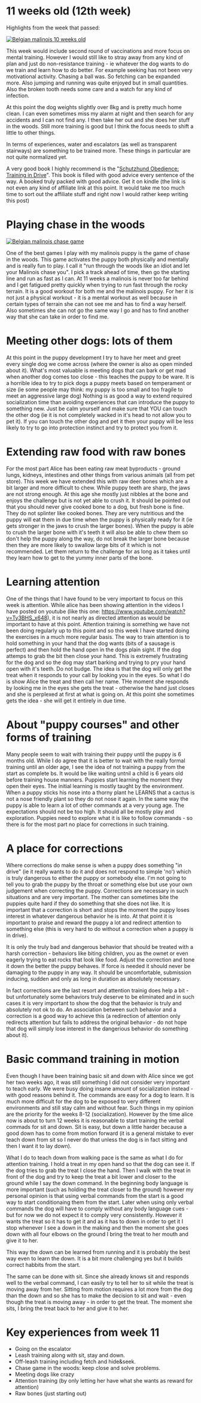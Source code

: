 # 11 weeks old (12th week)

Highlights from the week that passed: 

[![Belgian malinois 10 weeks old](https://img.youtube.com/vi/KISomWOcrW4/0.jpg)](https://www.youtube.com/watch?v=KISomWOcrW4)

This week would include second round of vaccinations and more focus on mental training. However I would still like to stray away from any kind of plan and just do non-resistance training - ie whatever the dog wants to do we train and learn how to do better. For example seeking has not been very motivational activity. Chasing a ball was. So fetching can be expanded more. Also jumping and running was quite enjoyed but in small quantities. Also the broken tooth needs some care and a watch for any kind of infection. 

At this point the dog weights slightly over 8kg and is pretty much home clean. I can even sometimes miss my alarm at night and then search for any accidents and I can not find any. I then take her out and she does her stuff in the woods. Still more training is good but I think the focus needs to shift a little to other things. 

In terms of experiences, water and escalators (as well as transparent stairways) are something to be trained more. These things in particular are not quite normalized yet. 

A very good book I highly recommend is the "[Schutzhund Obedience: Training in Drive](https://www.amazon.com/Schutzhund-Obedience-Training-Sheila-Booth/dp/0966302028/ref=sr_1_3?ie=UTF8&qid=1539074505&sr=8-3&keywords=schutzhund&dpID=21hSYmA0e2L&preST=_BO1,204,203,200_QL70_&dpSrc=srch)". This book is filled with good advice every sentence of the way. A booked truly packed with good advice. Get it on kindle (the link is not even any kind of affiliate link at this point. It would take me too much time to sort out the affiliate stuff and right now I would rather keep writing this post)

# Playing chase in the woods

[![Belgian malinois chase game](https://img.youtube.com/vi/Ty3BHS_x648/0.jpg)](https://www.youtube.com/watch?v=Ty3BHS_x648)

One of the best games I play with my malinois puppy is the game of chase in the woods. This game activates the puppy both physically and mentally and is really fun to play. I call it "run through the woods like an idiot and let your Malinois chase you". I pick a track ahead of time, then go the starting line and run as fast as I can. At 11 weeks a malinois is never too far behind and I get fatigued pretty quickly when trying to run fast through the rocky terrain. It is a good workout for both me and the malinois puppy. For her it is not just a physical workout - it is a mental workout as well because in certain types of terrain she can not see me and has to find a way herself. Also sometimes she can not go the same way I go and has to find another way that she can take in order to find me. 

# Meeting other dogs: lots of them
At this point in the puppy development I try to have her meet and greet every single dog we come across (where the owner is also as open minded about it). What's most valuable is meeting dogs that can bark or get mad when another dog comes too close - this teaches the puppy to be ware. It is a horrible idea to try to pick dogs a puppy meets based on temperament or size (ie some people may think: my puppy is too small and too fragile to meet an aggressive large dog) Nothing is as good a way to extend required socialization time than avoiding experiences that can introduce the puppy to something new. Just be calm yourself and make sure that YOU can touch the other dog (ie it is not completely wacked in it's head to not allow you to pet it). If you can touch the other dog and pet it then your puppy will be less likely to try to go into protection instinct and try to protect you from it. 

# Extending raw food with raw bones
For the most part Alice has been eating raw meat byproducts - ground lungs, kidneys, intestines and other things from various animals (all from pet store). This week we have extended this with raw deer bones which are a bit larger and more difficult to chew. While puppy teeth are sharp, the jaws are not strong enough. At this age she mostly just nibbles at the bone and enjoys the challenge but is not yet able to crush it. It should be pointed out that you should never give cooked bone to a dog, but fresh bone is fine. They do not splinter like cooked bones. They are very nutritious and the puppy will eat them in due time when the puppy is physically ready for it (ie gets stronger in the jaws to crush the larger bones). When the puppy is able to crush the larger bone with it's teeth it will also be able to chew them so don't help the puppy along the way, do not break the larger bone because then they are more likely to swallow large bits of it which is not recommended. Let them return to the challenge for as long as it takes until they learn how to get to the yummy inner parts of the bone. 

# Learning attention
One of the things that I have found to be very important to focus on this week is attention. While alice has been showing attention in the videos I have posted on youtube (like this one: https://www.youtube.com/watch?v=Ty3BHS_x648), it is not nearly as directed attention as would be important to have at this point. Attention training is something we have not been doing regularly up to this point and so this week I have started doing the exercises in a much more regular basis. The way to train attention is to hold something in your hand that the dog wants (bits of a sausage is perfect) and then hold the hand open in the dogs plain sight. If the dog attemps to grab the bit then close your hand. This is extremely frustrating for the dog and so the dog may start barking and trying to pry your hand open with it's teeth. Do not budge. The idea is that the dog will only get the treat when it responds to your call by looking you in the eyes. So what I do is show Alice the treat and then call her name. THe moment she responds by looking me in the eyes she gets the treat - otherwise the hand just closes and she is perplexed at first at what is going on. At this point she sometimes gets the idea - she will get it entirely in due time. 

# About "puppy courses" and other forms of training
Many people seem to wait with training their puppy until the puppy is 6 months old. While I do agree that it is better to wait with the really formal training until an older age, I see the idea of not training a puppy from the start as complete bs. It would be like waiting untnil a child is 6 years old before training house manners. Puppies start learning the moment they open their eyes. The initial learning is mostly taught by the environment. When a puppy sticks his nose into a thorny plant he LEARNS that a cactus is not a nose friendly plant so they do not nose it again. In the same way the puppy is able to learn a lot of other commands at a very young age. The expectations should not be too high. It should all be mostly play and exploration. Puppies need to explore what it is like to follow commands - so there is for the most part no place for corrections in such training.

# A place for corrections
Where corrections do make sense is when a puppy does something "in drive" (ie it really wants to do it and does not respond to simple 'no') which is truly dangerous to either the puppy or somebody else. I'm not going to tell you to grab the puppy by the throat or something else but use your own judgement when correcting the puppy. Corrections are necessary in such situations and are very important. The mother can sometimes bite the puppies quite hard if they do something that she does not like. It is important that a correction is short and stops the moment the puppy loses interest in whatever dangerous behavior he is into. At that point it is important to praise and reward the puppy a lot and redirect attention to something else (this is very hard to do without a correction when a puppy is in drive). 

It is only the truly bad and dangerous behavior that should be treated with a harsh correction - behaviors like biting children, you as the ownet or even eagerly trying to eat rocks that look like food. Adjust the correction and tone it down the better the puppy behaves. If force is needed it should never be damaging to the puppy in any way. It should be uncomfortable, submission inducing, sudden and only as long in duration as absolutely necessary. 

In fact corrections are the last resort and attention trainig does help a bit - but unfortunately some behaviors truly deserve to be eliminated and in such cases it is very important to show the dog that the behavior is truly and absolutely not ok to do. An association between such behavior and a correction is a good way to achieve this (a redirection of attention only redirects attention but fails to address the original behavior - do not hope that dog will simply lose interest in the dangerious behavior do something about it).

# Basic command training in motion
Even though I have been training basic sit and down with Alice since we got her two weeks ago, it was still something I did not consider very important to teach early. We were busy doing insane amount of socialization instead - with good reasons behind it. The commands are easy for a dog to learn. It is much more difficult for the dog to be exposed to very different environments and still stay calm and without fear. Such things in my opinion are the priority for the weeks 8-12 (socialization). However by the time alice now is about to turn 12 weeks it is reasonable to start training the verbal commads for sit and down. Sit is easy, but down a little harder because a good down has to come from motion forward (it is a general mistake to ever teach down from sit so I never do that unless the dog is in fact sitting and then I want it to lay down).

What I do to teach down from walking pace is the same as what I do for attention training. I hold a treat in my open hand so that the dog can see it. If the dog tries to grab the treat I close the hand. Then I walk with the treat in front of the dog and try to keep the treat a bit lower and closer to the ground while I say the down command. In the beginning body language is more important (such as holding the treat closer to the ground) however my personal opinion is that using verbal commands from the start is a good way to start conditionaing them from the start. Later when using only verbal commands the dog will have to comply without any body language cues - but for now we do not expect it to comply very consistently. However it wants the treat so it has to get it and as it has to down in order to get it I stop whenever I see a down in the making and then the moment she goes down with all four elbows on the ground I bring the treat to her mouth and give it to her. 

This way the down can be learned from running and it is probably the best way even to learn the down. It is a bit more challenging yes but it builds correct habbits from the start.

The same can be done with sit. Since she already knows sit and responds well to the verbal command, I can easily try to tell her to sit while the treat is moving away from her. Sitting from motion requires a lot more from the dog than the down and so she has to make the decision to sit and wait - even though the treat is moving away - in order to get the treat. The moment she sits, I bring the treat back to her and give it to her. 

# Key experiences from week 11
* Going on the escalator
* Leash training along with sit, stay and down. 
* Off-leash training including fetch and hide&seek. 
* Chase game in the woods: keep close and solve problems. 
* Meeting dogs like crazy
* Attention training (by only letting her have what she wants as reward for attention)
* Raw bones (just starting out)

